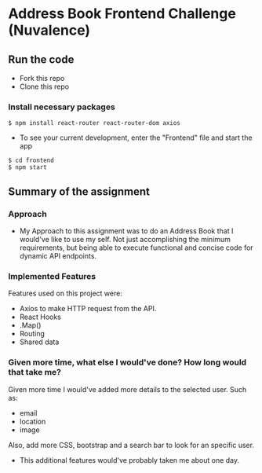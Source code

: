 # Address Book Frontend Challenge (Nuvalence)

## Run the code

- Fork this repo
- Clone this repo

### Install necessary packages

```shell
$ npm install react-router react-router-dom axios 
```
- To see your current development, enter the "Frontend" file and start the app

```shell
$ cd frontend
$ npm start
```

## Summary of the assignment
### Approach
- My Approach to this assignment was to do an Address Book that I would've like to use my self. Not just accomplishing the minimum requirements, but being able to execute functional and concise code for dynamic 
API endpoints.

### Implemented Features
Features used on this project were:
- Axios to make HTTP request from the API.
- React Hooks
- .Map()
- Routing
- Shared data

### Given more time, what else I would've done? How long would that take me?
Given more time I would've added more details to the selected user. Such as:
- email
- location
- image

Also, add more CSS, bootstrap and a search bar to look for an specific user. 
- This additional features would've probably taken me about one day. 
